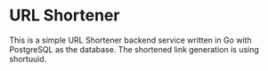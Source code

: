 # URL Shortener
This is a simple URL Shortener backend service written in Go with PostgreSQL as the database.
The shortened link generation is using shortuuid.
